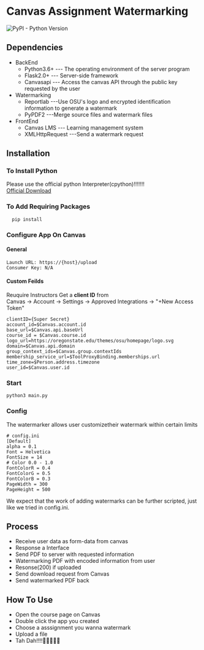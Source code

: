 # Canvas Assignment Watermarking
![PyPI - Python Version](https://img.shields.io/pypi/pyversions/canvasapi?style=for-the-badge)

## Dependencies
  * BackEnd
    * Python3.6+ --- The operating environment of the server program
    * Flask2.0+  --- Server-side framework
    * Canvasapi --- Access the canvas API through the public key requested by the user
  * Watermarking
    *  Reportlab ---Use OSU's logo and encrypted identification information to generate a watermark
    *  PyPDF2 ---Merge source files and watermark files
  * FrontEnd
    * Canvas LMS --- Learning management system
    * XMLHttpRequest ---Send a watermark request
## Installation
### To Install Python
Please use the official python Interpreter(cpython)!!!!!!! <br>
[Official Download](https://www.python.org/downloads/)
### To Add Requiring Packages
```
  pip install
```
### Configure App On Canvas
#### General
```
Launch URL: https://{host}/upload
Consumer Key: N/A
```
#### Custom Feilds
Reuquire Instructors Get a <b>client ID</b> from <br>Canvas -> Account -> Settings -> Approved Integrations -> "+New Access Token"
```
clientID={Super Secret}
account_id=$Canvas.account.id
base_url=$Canvas.api.baseUrl
course_id = $Canvas.course.id
logo_url=https://oregonstate.edu/themes/osu/homepage/logo.svg
domain=$Canvas.api.domain
group_context_ids=$Canvas.group.contextIds
membership_service_url=$ToolProxyBinding.memberships.url
time_zone=$Person.address.timezone
user_id=$Canvas.user.id

```
### Start
```
python3 main.py

```
### Config
The watermarker allows user customizetheir watermark within certain limits<br>
```
# config.ini
[Default]
alpha = 0.1
Font = Helvetica
FontSize = 14
# Color 0.0 - 1.0
FontColorR = 0.4
FontColorG = 0.5
FontColorB = 0.3
PageWidth = 300
PageHeight = 500
```
We expect that the work of adding watermarks can be further scripted, just like we tried in config.ini.
## Process
- Receive user data as form-data from canvas
- Response a Interface
- Send PDF to server with requested information
- Watermarking PDF with encoded information from user
- Resonse(200) if uploaded
- Send download request from Canvas 
- Send watermarked PDF back
## How To Use 
- Open the course page on Canvas
- Double click the app you created
- Choose a asssignment you wanna watermark
- Upload a file
- Tah Dah!!!!👻👻👻👻👻


